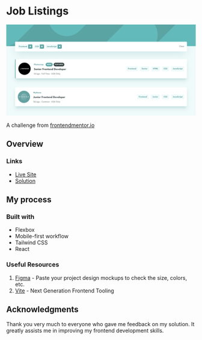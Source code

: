 # Job Listings

<!-- screenshots here -->

![](./screenshot.png)

A challenge from [frontendmentor.io](https://www.frontendmentor.io/)

## Overview

### Links

-   [Live Site](https://your-live-site-url.com)
-   [Solution](https://www.frontendmentor.io/profile/boedegoat)

<!-- ### The challenge -->

## My process

### Built with

-   Flexbox
-   Mobile-first workflow
-   Tailwind CSS
-   React

### Useful Resources

1. [Figma](https://www.figma.com/) - Paste your project design mockups to check the size, colors, etc.
2. [Vite](https://vitejs.dev/) - Next Generation Frontend Tooling

## Acknowledgments

Thank you very much to everyone who gave me feedback on my solution. It greatly assists me in improving my frontend development skills.
